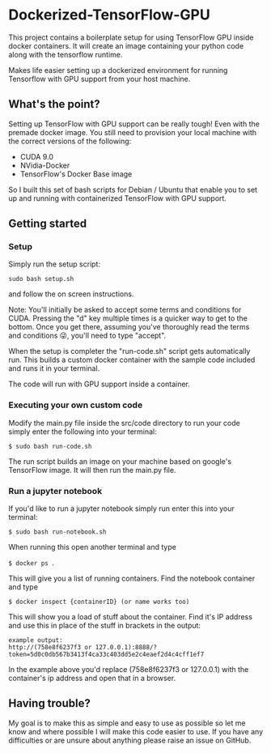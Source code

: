 # Dockerized-TensorFlow-GPU
This project contains a boilerplate setup for using TensorFlow GPU inside docker containers. It will create an image containing your python code along with the tensorflow runtime.

Makes life easier setting up a dockerized environment for running Tensorflow with GPU support from your host machine.

## What's the point? 

Setting up TensorFlow with GPU support can be really tough! Even with the premade docker image.
You still need to provision your local machine with the correct versions of the following:

* CUDA 9.0
* NVidia-Docker
* TensorFlow's Docker Base image

So I built this set of bash scripts for Debian / Ubuntu that enable you to set up and running with containerized TensorFlow with GPU support.  

## Getting started

### Setup
Simply run the setup script:

``` sudo bash setup.sh ```

and follow the on screen instructions.

Note: You'll initially be asked to accept some terms and conditions for CUDA. Pressing the "d" key multiple times is a quicker way to get to the bottom. Once you get there, assuming you've thoroughly read the terms and conditions 😜, you'll need to type "accept".

When the setup is completer the "run-code.sh" script gets automatically run. This builds a custom docker container with the sample code included and runs it in your terminal.

The code will run with GPU support inside a container.

### Executing your own custom code

Modify the main.py file inside the src/code directory to run your code simply enter the following into your terminal:

```$ sudo bash run-code.sh ```

The run script builds an image on your machine based on google's TensorFlow image. 
It will then run the main.py file.


### Run a jupyter notebook

If you'd like to run a jupyter notebook simply run enter this into your terminal: 

```$ sudo bash run-notebook.sh ```

 When running this open another terminal and type 
 
 ```$ docker ps ```. 
 
 This will give you a list of running containers. Find the notebook container and type 
 
 ```$ docker inspect {containerID} (or name works too) ```
 
 This will show you a load of stuff about the container. Find it's IP address and use this in place of the stuff in brackets in the output:
    
    example output: 
    http://(758e8f6237f3 or 127.0.0.1):8888/?token=5d0c0db567b3413f4ca33c403dd5e2c4eaef2d4c4cff1ef7

 In the example above you'd replace (758e8f6237f3 or 127.0.0.1) with the container's ip address and open that in a browser.

## Having trouble?

My goal is to make this as simple and easy to use as possible so let me know and where possible I will make this code easier to use. If you have any difficulties or are unsure about anything please raise an issue on GitHub. 
